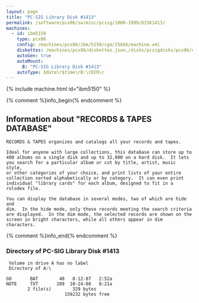 ```yaml
---
layout: page
title: "PC-SIG Library Disk #1413"
permalink: /software/pcx86/sw/misc/pcsig/1000-1999/DISK1413/
machines:
  - id: ibm5150
    type: pcx86
    config: /machines/pcx86/ibm/5150/cga/256kb/machine.xml
    diskettes: /machines/pcx86/diskettes.json,/disks/pcsigdisks/pcx86/diskettes.json
    autoGen: true
    autoMount:
      B: "PC-SIG Library Disk #1413"
    autoType: $date\r$time\rB:\rDIR\r
---
```


{% include machine.html id="ibm5150" %}

{% comment %}info_begin{% endcomment %}

## Information about "RECORDS & TAPES DATABASE"

    RECORDS & TAPES organizes and catalogs all your records and tapes.
    
    Ideal for anyone with large collections, this database can store up to
    400 albums on a single disk and up to 32,000 on a hard disk.  It lets
    you search for a particular album or cut by title, artist, music style,
    or other categories of your choice, and print lists of your entire
    collection sorted alphabetically or by category.  It can even print
    individual "library cards" for each album, designed to fit in a
    rolodex file.
    
    You can display the database in several modes, two of which are hide and
    dim.  In the hide mode, only those records meeting the search criteria
    are displayed.  In the dim mode, the selected records are shown on the
    screen in bright characters, while all others appear in dim characters.
{% comment %}info_end{% endcomment %}


### Directory of PC-SIG Library Disk #1413

     Volume in drive A has no label
     Directory of A:\

    GO       BAT        40   8-12-87   2:52a
    NOTE     TXT       289  10-24-88   8:21a
            2 file(s)        329 bytes
                          159232 bytes free
